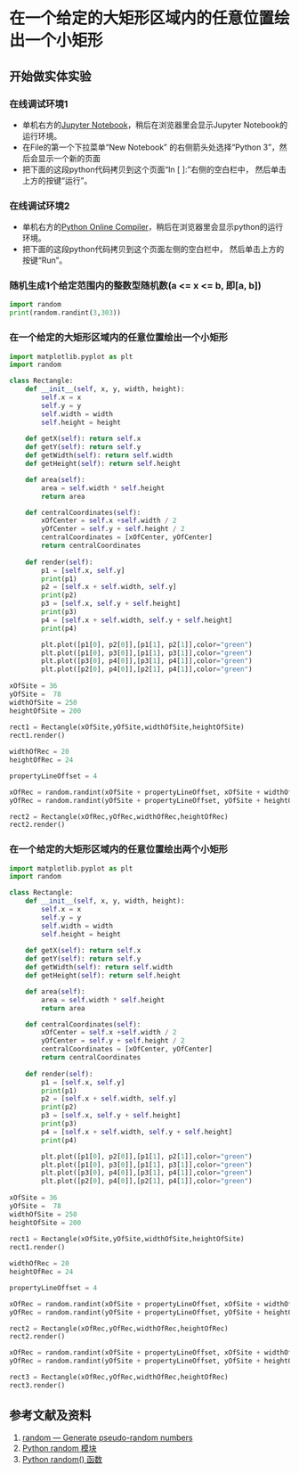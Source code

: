 ﻿# 在一个给定的大矩形区域内的任意位置绘出一个小矩形

## 开始做实体实验

### 在线调试环境1

- 单机右方的[Jupyter Notebook](https://mybinder.org/v2/gh/ipython/ipython-in-depth/master?filepath=binder/Index.ipynb)，稍后在浏览器里会显示Jupyter Notebook的运行环境。
- 在File的第一个下拉菜单“New Notebook” 的右侧箭头处选择“Python 3”，然后会显示一个新的页面
- 把下面的这段python代码拷贝到这个页面“In [ ]:”右侧的空白栏中， 然后单击上方的按键“运行”。

### 在线调试环境2

- 单机右方的[Python Online Compiler](https://trinket.io/python3/a5bd54189b)，稍后在浏览器里会显示python的运行环境。
- 把下面的这段python代码拷贝到这个页面左侧的空白栏中， 然后单击上方的按键“Run”。

### 随机生成1个给定范围内的整数型随机数(a <= x <= b, 即[a, b]) 
```python
import random
print(random.randint(3,303))   
```

### 在一个给定的大矩形区域内的任意位置绘出一个小矩形
```python
import matplotlib.pyplot as plt
import random

class Rectangle:
    def __init__(self, x, y, width, height):
        self.x = x
        self.y = y
        self.width = width
        self.height = height        
    
    def getX(self): return self.x
    def getY(self): return self.y
    def getWidth(self): return self.width
    def getHeight(self): return self.height

    def area(self):
    	area = self.width * self.height
    	return area

    def centralCoordinates(self):
    	xOfCenter = self.x +self.width / 2
    	yOfCenter = self.y + self.height / 2
    	centralCoordinates = [xOfCenter, yOfCenter]
    	return centralCoordinates
    	
    def render(self):
        p1 = [self.x, self.y]
        print(p1)
        p2 = [self.x + self.width, self.y]
        print(p2)
        p3 = [self.x, self.y + self.height]
        print(p3)
        p4 = [self.x + self.width, self.y + self.height]
        print(p4)

        plt.plot([p1[0], p2[0]],[p1[1], p2[1]],color="green")
        plt.plot([p1[0], p3[0]],[p1[1], p3[1]],color="green")
        plt.plot([p3[0], p4[0]],[p3[1], p4[1]],color="green")
        plt.plot([p2[0], p4[0]],[p2[1], p4[1]],color="green")		
        
xOfSite = 36 
yOfSite =  78
widthOfSite = 250
heightOfSite = 200
        
rect1 = Rectangle(xOfSite,yOfSite,widthOfSite,heightOfSite)
rect1.render()

widthOfRec = 20
heightOfRec = 24

propertyLineOffset = 4

xOfRec = random.randint(xOfSite + propertyLineOffset, xOfSite + widthOfSite - widthOfRec - propertyLineOffset)
yOfRec = random.randint(yOfSite + propertyLineOffset, yOfSite + heightOfSite - heightOfRec - propertyLineOffset)

rect2 = Rectangle(xOfRec,yOfRec,widthOfRec,heightOfRec)
rect2.render()
```

### 在一个给定的大矩形区域内的任意位置绘出两个小矩形
```python
import matplotlib.pyplot as plt
import random

class Rectangle:
    def __init__(self, x, y, width, height):
        self.x = x
        self.y = y
        self.width = width
        self.height = height        
    
    def getX(self): return self.x
    def getY(self): return self.y
    def getWidth(self): return self.width
    def getHeight(self): return self.height

    def area(self):
    	area = self.width * self.height
    	return area

    def centralCoordinates(self):
    	xOfCenter = self.x +self.width / 2
    	yOfCenter = self.y + self.height / 2
    	centralCoordinates = [xOfCenter, yOfCenter]
    	return centralCoordinates
    	
    def render(self):
        p1 = [self.x, self.y]
        print(p1)
        p2 = [self.x + self.width, self.y]
        print(p2)
        p3 = [self.x, self.y + self.height]
        print(p3)
        p4 = [self.x + self.width, self.y + self.height]
        print(p4)

        plt.plot([p1[0], p2[0]],[p1[1], p2[1]],color="green")
        plt.plot([p1[0], p3[0]],[p1[1], p3[1]],color="green")
        plt.plot([p3[0], p4[0]],[p3[1], p4[1]],color="green")
        plt.plot([p2[0], p4[0]],[p2[1], p4[1]],color="green")	
        
xOfSite = 36 
yOfSite =  78
widthOfSite = 250
heightOfSite = 200
        
rect1 = Rectangle(xOfSite,yOfSite,widthOfSite,heightOfSite)
rect1.render()

widthOfRec = 20
heightOfRec = 24

propertyLineOffset = 4

xOfRec = random.randint(xOfSite + propertyLineOffset, xOfSite + widthOfSite - widthOfRec - propertyLineOffset)
yOfRec = random.randint(yOfSite + propertyLineOffset, yOfSite + heightOfSite - heightOfRec - propertyLineOffset)

rect2 = Rectangle(xOfRec,yOfRec,widthOfRec,heightOfRec)
rect2.render()

xOfRec = random.randint(xOfSite + propertyLineOffset, xOfSite + widthOfSite - widthOfRec - propertyLineOffset)
yOfRec = random.randint(yOfSite + propertyLineOffset, yOfSite + heightOfSite - heightOfRec - propertyLineOffset)

rect3 = Rectangle(xOfRec,yOfRec,widthOfRec,heightOfRec)
rect3.render()
```

## 参考文献及资料

1. [random — Generate pseudo-random numbers](https://docs.python.org/3/library/random.html#module-random)
2. [Python random 模块](https://www.runoob.com/python3/python-random.html)
3. [Python random() 函数](https://www.runoob.com/python/func-number-random.html)
